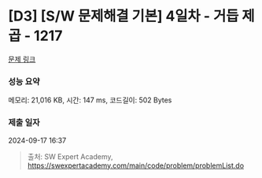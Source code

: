 # [D3] [S/W 문제해결 기본] 4일차 - 거듭 제곱 - 1217 

[문제 링크](https://swexpertacademy.com/main/code/problem/problemDetail.do?contestProbId=AV14dUIaAAUCFAYD) 

### 성능 요약

메모리: 21,016 KB, 시간: 147 ms, 코드길이: 502 Bytes

### 제출 일자

2024-09-17 16:37



> 출처: SW Expert Academy, https://swexpertacademy.com/main/code/problem/problemList.do